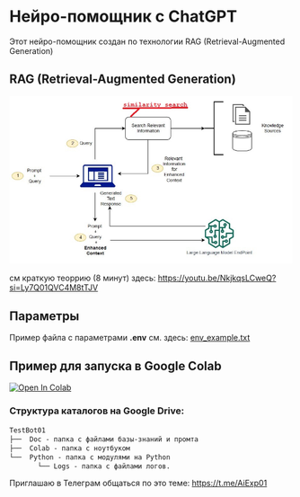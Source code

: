 # Нейро-помощник с ChatGPT
Этот нейро-помощник создан по технологии RAG (Retrieval-Augmented Generation) 

## RAG (Retrieval-Augmented Generation)
![jumpstart-fm-rag_01.jpg](Doc%2Fjumpstart-fm-rag_01.jpg)

см краткую теоррию (8 минут) здесь: https://youtu.be/NkjkqsLCweQ?si=Ly7Q01QVC4M8tTJV

## Параметры
Пример файла с параметрами  **.env** см. здесь: [env_example.txt](Python%2Fenv_example.txt)

## Пример для запуска в Google Colab
[![Open In Colab](https://colab.research.google.com/assets/colab-badge.svg)](https://colab.research.google.com/github/kvoloshenko/GPT_RAG_01/blob/main/Colab/TG_Bot_RUN_01.ipynb)

### Структура каталогов на Google Drive:
```
TestBot01
├──  Doc - папка с файлами базы-знаний и промта
├──  Colab - папка с ноутбуком
└──  Python - папка с модулями на Python
       └── Logs - папка с файлами логов.
```

Приглашаю в Телеграм общаться по это теме: https://t.me/AiExp01